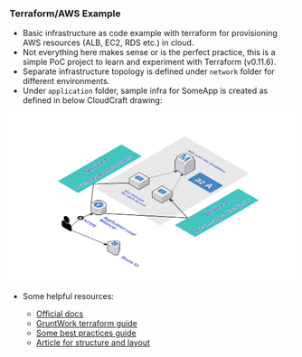 ### Terraform/AWS Example

* Basic infrastructure as code example with terraform for provisioning AWS resources (ALB, EC2, RDS etc.) in cloud.
* Not everything here makes sense or is the perfect practice, this is a simple PoC project to learn and experiment with Terraform (v0.11.6).
* Separate infrastructure topology is defined under `network` folder for different environments.
* Under `application` folder, sample infra for SomeApp is created as defined in below CloudCraft drawing:

![alt text](design/SomeApp_DEV.png)

* Some helpful resources:
   
    * [Official docs](https://www.terraform.io/docs/configuration/index.html)
    * [GruntWork terraform guide](https://blog.gruntwork.io/a-comprehensive-guide-to-terraform-b3d32832baca)
    * [Some best practices guide](https://www.terraform-best-practices.com/)
    * [Article for structure and layout](https://surminus.github.io/post/terraform-structures-and-layouts/)
